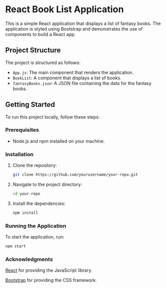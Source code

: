 # React Book List Application

This is a simple React application that displays a list of fantasy books. The application is styled using Bootstrap and demonstrates the use of components to build a React app.

## Project Structure

The project is structured as follows:

- `App.js`: The main component that renders the application.
- `BookList`: A component that displays a list of books.
- `fantasyBooks.json`: A JSON file containing the data for the fantasy books.

## Getting Started

To run this project locally, follow these steps:

### Prerequisites

- Node.js and npm installed on your machine.

### Installation

1. Clone the repository:
    ```sh
    git clone https://github.com/yourusername/your-repo.git
    ```
2. Navigate to the project directory:
    ```sh
    cd your-repo
    ```
3. Install the dependencies:
    ```sh
    npm install
    ```

### Running the Application

To start the application, run:
```sh
npm start
```

### Acknowledgments

[React](https://react.dev) for providing the JavaScript library.

[Bootstrap](https://getbootstrap.com) for providing the CSS framework.
